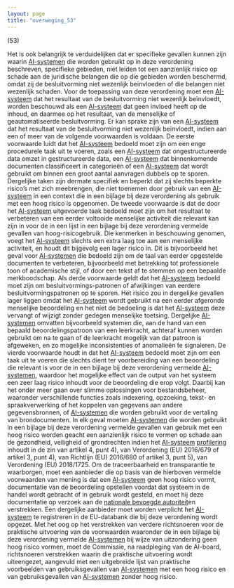 ```yaml
---
layout: page
title: "overweging_53"
---
```


(53)

Het is ook belangrijk te verduidelijken dat er specifieke gevallen kunnen zijn waarin [AI-systemen](a3.md#^ai-systeem) die worden gebruikt op in deze verordening beschreven, specifieke gebieden, niet leiden tot een aanzienlijk risico op schade aan de juridische belangen die op die gebieden worden beschermd, omdat zij de besluitvorming niet wezenlijk beïnvloeden of die belangen niet wezenlijk schaden. Voor de toepassing van deze verordening moet een [AI-systeem](a3.md#^ai-systeem) dat het resultaat van de besluitvorming niet wezenlijk beïnvloedt, worden beschouwd als een [AI-systeem](a3.md#^ai-systeem) dat geen invloed heeft op de inhoud, en daarmee op het resultaat, van de menselijke of geautomatiseerde besluitvorming. Er kan sprake zijn van een [AI-systeem](a3.md#^ai-systeem) dat het resultaat van de besluitvorming niet wezenlijk beïnvloedt, indien aan een of meer van de volgende voorwaarden is voldaan. De eerste voorwaarde luidt dat het [AI-systeem](a3.md#^ai-systeem) bedoeld moet zijn om een enge procedurele taak uit te voeren, zoals een [AI-systeem](a3.md#^ai-systeem) dat ongestructureerde data omzet in gestructureerde data, een [AI-systeem](a3.md#^ai-systeem) dat binnenkomende documenten classificeert in categorieën of een [AI-systeem](a3.md#^ai-systeem) dat wordt gebruikt om binnen een groot aantal aanvragen dubbels op te sporen. Dergelijke taken zijn dermate specifiek en beperkt dat zij slechts beperkte risico’s met zich meebrengen, die niet toenemen door gebruik van een [AI-systeem](a3.md#^ai-systeem) in een context die in een bijlage bij deze verordening als gebruik met een hoog risico is opgenomen. De tweede voorwaarde is dat de door het [AI-systeem](a3.md#^ai-systeem) uitgevoerde taak bedoeld moet zijn om het resultaat te verbeteren van een eerder voltooide menselijke activiteit die relevant kan zijn in voor de in een lijst in een bijlage bij deze verordening vermelde gevallen van hoog-risicogebruik. Die kenmerken in beschouwing genomen, voegt het [AI-systeem](a3.md#^ai-systeem) slechts een extra laag toe aan een menselijke activiteit, en houdt dit bijgevolg een lager risico in. Dit is bijvoorbeeld het geval voor [AI-systemen](a3.md#^ai-systeem) die bedoeld zijn om de taal van eerder opgestelde documenten te verbeteren, bijvoorbeeld met betrekking tot professionele toon of academische stijl, of door een tekst af te stemmen op een bepaalde merkboodschap. Als derde voorwaarde geldt dat het [AI-systeem](a3.md#^ai-systeem) bedoeld moet zijn om besluitvormings-patronen of afwijkingen van eerdere besluitvormingspatronen op te sporen. Het risico zou in dergelijke gevallen lager liggen omdat het [AI-systeem](a3.md#^ai-systeem) wordt gebruikt na een eerder afgeronde menselijke beoordeling en het niet de bedoeling is dat het [AI-systeem](a3.md#^ai-systeem) deze vervangt of wijzigt zonder gedegen menselijke toetsing. Dergelijke [AI-systemen](a3.md#^ai-systeem) omvatten bijvoorbeeld systemen die, aan de hand van een bepaald beoordelingspatroon van een leerkracht, achteraf kunnen worden gebruikt om na te gaan of de leerkracht mogelijk van dat patroon is afgeweken, en zo mogelijke inconsistenties of anomalieën te signaleren. De vierde voorwaarde houdt in dat het [AI-systeem](a3.md#^ai-systeem) bedoeld moet zijn om een taak uit te voeren die slechts dient ter voorbereiding van een beoordeling die relevant is voor de in een bijlage bij deze verordening vermelde [AI-systemen](a3.md#^ai-systeem), waardoor het mogelijke effect van de output van het systeem een zeer laag risico inhoudt voor de beoordeling die erop volgt. Daarbij kan het onder meer gaan over slimme oplossingen voor bestandsbeheer, waaronder verschillende functies zoals indexering, opzoeking, tekst- en spraakverwerking of het koppelen van gegevens aan andere gegevensbronnen, of [AI-systemen](a3.md#^ai-systeem) die worden gebruikt voor de vertaling van brondocumenten. In elk geval moeten [AI-systemen](a3.md#^ai-systeem) die worden gebruikt in een bijlage bij deze verordening vermelde gevallen van gebruik met een hoog risico worden geacht een aanzienlijk risico te vormen op schade aan de gezondheid, veiligheid of grondrechten indien het [AI-systeem](a3.md#^ai-systeem) [profilering](a3.md#^profil) inhoudt in de zin van artikel 4, punt 4), van Verordening (EU) 2016/679 of artikel 3, punt 4), van Richtlijn (EU) 2016/680 of artikel 3, punt 5), van Verordening (EU) 2018/1725. Om de traceerbaarheid en transparantie te waarborgen, moet een aanbieder die op basis van de hierboven vermelde voorwaarden van mening is dat een [AI-systeem](a3.md#^ai-systeem) geen hoog risico vormt, documentatie van de beoordeling opstellen voordat dat systeem in de handel wordt gebracht of in gebruik wordt gesteld, en moet hij deze documentatie op verzoek aan de [nationale bevoegde autoriteit](a3.md#^natbau)en verstrekken. Een dergelijke aanbieder moet worden verplicht het [AI-systeem](a3.md#^ai-systeem) te registreren in de EU-databank die bij deze verordening wordt opgezet. Met het oog op het verstrekken van verdere richtsnoeren voor de praktische uitvoering van de voorwaarden waaronder de in een bijlage bij deze verordening vermelde [AI-systemen](a3.md#^ai-systeem) bij wijze van uitzondering geen hoog risico vormen, moet de Commissie, na raadpleging van de AI-board, richtsnoeren verstrekken waarin die praktische uitvoering wordt uiteengezet, aangevuld met een uitgebreide lijst van praktische voorbeelden van gebruiksgevallen van [AI-systemen](a3.md#^ai-systeem) met een hoog risico en van gebruiksgevallen van [AI-systemen](a3.md#^ai-systeem) zonder hoog risico.